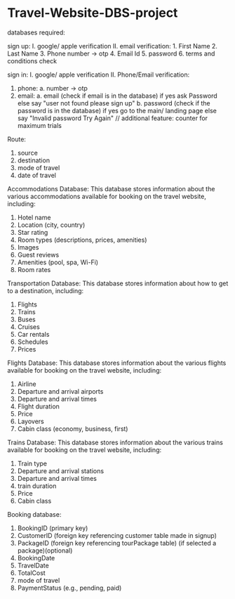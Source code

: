# Travel-Website-DBS-project
databases required:

sign up: 
  I. google/ apple verification 
  II. email verification:
    1. First Name
    2. Last Name
    3. Phone number -> otp
    4. Email Id
    5. password
    6. terms and conditions check

sign in:
I. google/ apple verification
II. Phone/Email verification:
  1. phone:
     a. number -> otp
  2. email:
     a. email (check if email is in the database) if yes ask Password else say "user not found please sign up"
     b. password (check if the password is in the database) if yes go to the main/ landing page else say "Invalid password Try Again" // additional feature: counter for maximum trials
     
Route:
  1. source
  2. destination
  3. mode of travel
  4. date of travel

Accommodations Database: This database stores information about the various accommodations available for booking on the travel website, including:
  1. Hotel name
  2. Location (city, country)
  3. Star rating
  4. Room types (descriptions, prices, amenities)
  5. Images
  6. Guest reviews
  7. Amenities (pool, spa, Wi-Fi)
  8. Room rates

Transportation Database: This database stores information about how to get to a destination, including:
  1. Flights
  2. Trains
  3. Buses
  4. Cruises
  5. Car rentals
  6. Schedules
  7. Prices

Flights Database: This database stores information about the various flights available for booking on the travel website, including:
  1. Airline
  2. Departure and arrival airports
  3. Departure and arrival times
  4. Flight duration
  5. Price
  6. Layovers
  7. Cabin class (economy, business, first)

Trains Database: This database stores information about the various trains available for booking on the travel website, including:
  1. Train type 
  2. Departure and arrival stations
  3. Departure and arrival times
  4. train duration
  5. Price
  6. Cabin class 

Booking database:
  1. BookingID (primary key)
  2. CustomerID (foreign key referencing customer table made in signup)
  3. PackageID (foreign key referencing tourPackage table) (if selected a package)(optional)
  4. BookingDate
  5. TravelDate
  6. TotalCost
  7. mode of travel
  8. PaymentStatus (e.g., pending, paid) 

